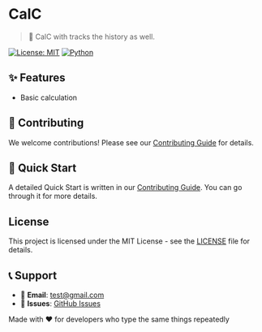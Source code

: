 # CalC

> 🚀 CalC with tracks the history as well.

[![License: MIT](https://img.shields.io/badge/License-MIT-yellow.svg)](https://opensource.org/licenses/MIT)
[![Python](https://img.shields.io/badge/Python-3.12-3776AB.svg)](https://python.org)

## ✨ Features
- Basic calculation


## 📄 **Contributing**

We welcome contributions! Please see our [Contributing Guide](CONTRIBUTING.md) for details.

## 🚀 Quick Start
A detailed Quick Start is written in our [Contributing Guide](CONTRIBUTING.md). You can go through it for more details. 


## **License**

This project is licensed under the MIT License - see the [LICENSE](LICENSE) file for details.

## 📞 **Support**

- 📧 **Email**: [test@gmail.com](mailto:)
- 🐛 **Issues**: [GitHub Issues](https://github.com/gn0029/CalC/issues)

Made with ❤️ for developers who type the same things repeatedly
